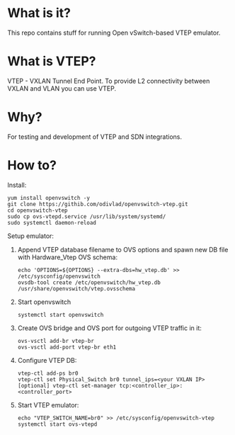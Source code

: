 # What is it?
This repo contains stuff for running Open vSwitch-based VTEP emulator.

# What is VTEP?
VTEP - VXLAN Tunnel End Point. To provide L2 connectivity between VXLAN and VLAN
you can use VTEP.

# Why?
For testing and development of VTEP and SDN integrations.

# How to?

Install:

```
yum install openvswitch -y
git clone https://githib.com/odivlad/openvswitch-vtep.git
cd openvswitch-vtep
sudo cp ovs-vtepd.service /usr/lib/system/systemd/
sudo systemctl daemon-reload
```

Setup emulator:

1. Append VTEP database filename to OVS options and spawn new DB file with Hardware_Vtep OVS schema:
   ```
   echo 'OPTIONS=${OPTIONS} --extra-dbs=hw_vtep.db' >> /etc/sysconfig/openvswitch
   ovsdb-tool create /etc/openvswitch/hw_vtep.db /usr/share/openvswitch/vtep.ovsschema
   ```

2. Start openvswitch
   ```
   systemctl start openvswitch
   ```

3. Create OVS bridge and OVS port for outgoing VTEP traffic in it:
   ```
   ovs-vsctl add-br vtep-br
   ovs-vsctl add-port vtep-br eth1
   ```

4. Configure VTEP DB:
   ```
   vtep-ctl add-ps br0
   vtep-ctl set Physical_Switch br0 tunnel_ips=<your VXLAN IP>
   [optional] vtep-ctl set-manager tcp:<controller_ip>:<controller_port>
   ```

5. Start VTEP emulator:
   ```
   echo "VTEP_SWITCH_NAME=br0" >> /etc/sysconfig/openvswitch-vtep
   systemctl start ovs-vtepd
   ```
